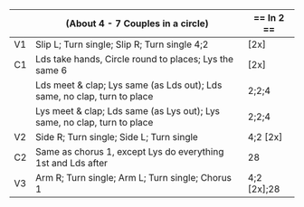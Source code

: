 |    |(About 4 - 7 Couples in a circle)                                         | == In 2 ==  |
|----|--------------------------------------------------------------------------|-------------|
| V1 |Slip L; Turn single; Slip R; Turn single 4;2                              |     [2x]    |
| C1 | Lds take hands, Circle round to places; Lys the same 6                   |     [2x]    |
|    | Lds meet & clap; Lys same (as Lds out); Lds same, no clap, turn to place |    2;2;4    |
|    | Lys meet & clap; Lds same (as Lys out); Lys same, no clap, turn to place |    2;2;4    |
| V2 |  Side R; Turn single; Side L; Turn single                                |   4;2 [2x]  |
| C2 |Same as chorus 1, except Lys do everything 1st and Lds after              |      28     |
| V3 | Arm R; Turn single; Arm L; Turn single; Chorus 1                         | 4;2 [2x];28 | 

